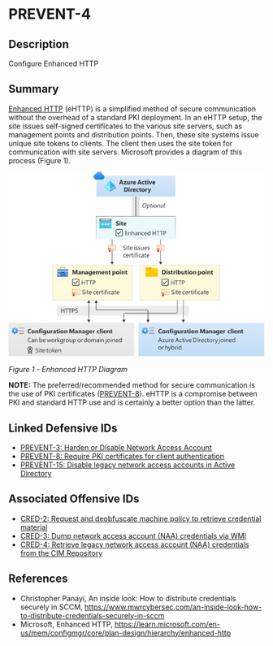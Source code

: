 # PREVENT-4

## Description
Configure Enhanced HTTP

## Summary
[Enhanced HTTP](https://learn.microsoft.com/en-us/mem/configmgr/core/plan-design/hierarchy/enhanced-http) (eHTTP) is a simplified method of secure communication without the overhead of a standard PKI deployment. In an eHTTP setup, the site issues self-signed certificates to the various site servers, such as management points and distribution points. Then, these site systems issue unique site tokens to clients. The client then uses the site token for communication with site servers. Microsoft provides a diagram of this process (Figure 1).

![Figure 1](./prevent-4_ehttp-diagram.png)

_Figure 1 - Enhanced HTTP Diagram_

**NOTE:** The preferred/recommended method for secure communication is the use of PKI certificates ([PREVENT-8](../PREVENT-8/prevent-8_description.md)). eHTTP is a compromise between PKI and standard HTTP use and is certainly a better option than the latter.


## Linked Defensive IDs
- [PREVENT-3: Harden or Disable Network Access Account](../PREVENT-3/prevent-3_description.md)
- [PREVENT-8: Require PKI certificates for client authentication](../PREVENT-8/prevent-8_description.md)
- [PREVENT-15: Disable legacy network access accounts in Active Directory](../PREVENT-15/prevent-15_description.md)

## Associated Offensive IDs
- [CRED-2: Request and deobfuscate machine policy to retrieve credential material](../../../attack-techniques/CRED/CRED-2/cred-2_description.md)
- [CRED-3: Dump network access account (NAA) credentials via WMI](../../../attack-techniques/CRED/CRED-3/cred-3_description.md)
- [CRED-4: Retrieve legacy network access account (NAA) credentials from the CIM Repository](../../../attack-techniques/CRED/CRED-4/cred-4_description.md)

## References
- Christopher Panayi, An inside look: How to distribute credentials securely in SCCM, https://www.mwrcybersec.com/an-inside-look-how-to-distribute-credentials-securely-in-sccm
- Microsoft, Enhanced HTTP, https://learn.microsoft.com/en-us/mem/configmgr/core/plan-design/hierarchy/enhanced-http